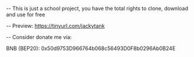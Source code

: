 -- This is just a school project, you have the total rights to clone, download and use for free

-- Preview: https://tinyurl.com/jackytank

-- Consider donate me via:

BNB (BEP20): 0x50d9753D966764b068c56493D0F8b0296Ab0B24E
